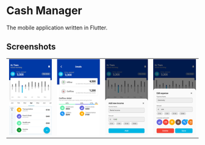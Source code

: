 # Cash Manager

The mobile application written in Flutter.

## Screenshots

<table><tr>
  <tr>
    <td><img src="./assets/github/home.png"></td>
    <td><img src="./assets/github/details.png"></td>
    <td><img src="./assets/github/add.png"></td>
    <td><img src="./assets/github/edit.png"></td>
    </tr>
  </table>
